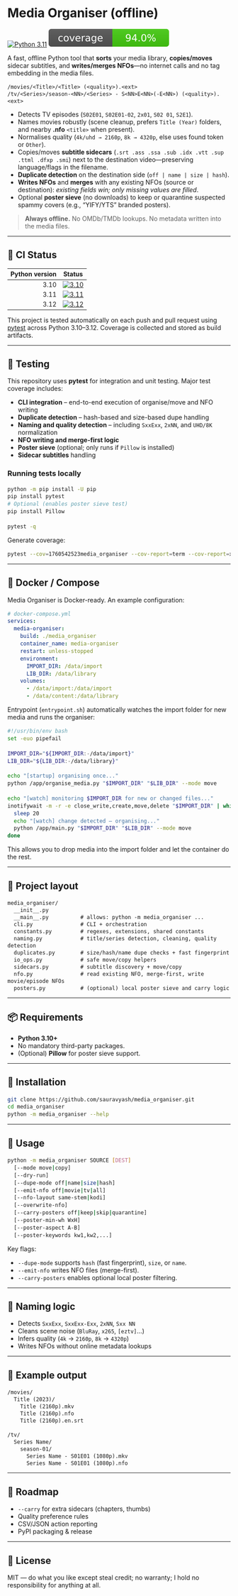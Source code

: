 # Media Organiser (offline)

[![Python 3.11](https://github.com/sauravyash/media_organiser/actions/workflows/ci.yml/badge.svg?branch=master&label=Python%203.11)](https://github.com/sauravyash/media_organiser/actions/workflows/ci.yml)
![Coverage](coverage/badge.svg?)

A fast, offline Python tool that **sorts** your media library, **copies/moves** sidecar subtitles, and **writes/merges NFOs**—no internet calls and no tag embedding in the media files.

```
/movies/<Title>/<Title> (<quality>).<ext>
/tv/<Series>/season-<NN>/<Series> - S<NN>E<NN>(-E<NN>) (<quality>).<ext>
```

* Detects TV episodes (`S02E01`, `S02E01-02`, `2x01`, `S02 01`, `S2E1`).
* Names movies robustly (scene cleanup, prefers `Title (Year)` folders, and nearby **.nfo** `<title>` when present).
* Normalises quality (`4k/uhd → 2160p`, `8k → 4320p`, else uses found token or `Other`).
* Copies/moves **subtitle sidecars** (`.srt .ass .ssa .sub .idx .vtt .sup .ttml .dfxp .smi`) next to the destination video—preserving language/flags in the filename.
* **Duplicate detection** on the destination side (`off | name | size | hash`).
* **Writes NFOs** and **merges** with any existing NFOs (source or destination): *existing fields win; only missing values are filled*.
* Optional **poster sieve** (no downloads) to keep or quarantine suspected spammy covers (e.g., “YIFY/YTS” branded posters).

> **Always offline.** No OMDb/TMDb lookups. No metadata written into the media files.

---

## 🧪 CI Status

| Python version |                                                                                                Status                                                                                                 |
| -------------: |:-----------------------------------------------------------------------------------------------------------------------------------------------------------------------------------------------------:|
|           3.10 | [![3.10](https://github.com/sauravyash/media_organiser/actions/workflows/ci.yml/badge.svg?branch=master&label=Python%203.10)](https://github.com/sauravyash/media_organiser/actions/workflows/ci.yml) |
|           3.11 | [![3.11](https://github.com/sauravyash/media_organiser/actions/workflows/ci.yml/badge.svg?branch=master&label=Python%203.11)](https://github.com/sauravyash/media_organiser/actions/workflows/ci.yml) |
|           3.12 | [![3.12](https://github.com/sauravyash/media_organiser/actions/workflows/ci.yml/badge.svg?branch=master&label=Python%203.12)](https://github.com/sauravyash/media_organiser/actions/workflows/ci.yml) |

This project is tested automatically on each push and pull request using [pytest](https://docs.pytest.org/) across Python 3.10–3.12. Coverage is collected and stored as build artifacts.

---

## 🧪 Testing

This repository uses **pytest** for integration and unit testing. Major test coverage includes:

* **CLI integration** – end-to-end execution of organise/move and NFO writing
* **Duplicate detection** – hash-based and size-based dupe handling
* **Naming and quality detection** – including `SxxExx`, `2xNN`, and `UHD/8K` normalization
* **NFO writing and merge-first logic**
* **Poster sieve** (optional; only runs if `Pillow` is installed)
* **Sidecar subtitles** handling

### Running tests locally

```bash
python -m pip install -U pip
pip install pytest
# Optional (enables poster sieve test)
pip install Pillow

pytest -q
```

Generate coverage:

```bash
pytest --cov=1760542523media_organiser --cov-report=term --cov-report=xml
```

---

## 🐳 Docker / Compose

Media Organiser is Docker-ready. An example configuration:

```yaml
# docker-compose.yml
services:
  media-organiser:
    build: ./media_organiser
    container_name: media-organiser
    restart: unless-stopped
    environment:
      IMPORT_DIR: /data/import
      LIB_DIR: /data/library
    volumes:
      - /data/import:/data/import
      - /data/content:/data/library
```

Entrypoint (`entrypoint.sh`) automatically watches the import folder for new media and runs the organiser:

```bash
#!/usr/bin/env bash
set -euo pipefail

IMPORT_DIR="${IMPORT_DIR:-/data/import}"
LIB_DIR="${LIB_DIR:-/data/library}"

echo "[startup] organising once..."
python /app/organise_media.py "$IMPORT_DIR" "$LIB_DIR" --mode move

echo "[watch] monitoring $IMPORT_DIR for new or changed files..."
inotifywait -m -r -e close_write,create,move,delete "$IMPORT_DIR" | while read -r _; do
  sleep 20
  echo "[watch] change detected — organising..."
  python /app/main.py "$IMPORT_DIR" "$LIB_DIR" --mode move
done
```

This allows you to drop media into the import folder and let the container do the rest.

---

## 📁 Project layout

```
media_organiser/
  __init__.py
  __main__.py          # allows: python -m media_organiser ...
  cli.py               # CLI + orchestration
  constants.py         # regexes, extensions, shared constants
  naming.py            # title/series detection, cleaning, quality detection
  duplicates.py        # size/hash/name dupe checks + fast fingerprint
  io_ops.py            # safe move/copy helpers
  sidecars.py          # subtitle discovery + move/copy
  nfo.py               # read existing NFO, merge-first, write movie/episode NFOs
  posters.py           # (optional) local poster sieve and carry logic
```

---

## 📦 Requirements

* **Python 3.10+**
* No mandatory third-party packages.
* (Optional) **Pillow** for poster sieve support.

---

## 🚀 Installation

```bash
git clone https://github.com/sauravyash/media_organiser.git
cd media_organiser
python -m media_organiser --help
```

---

## 🧰 Usage

```bash
python -m media_organiser SOURCE [DEST]
  [--mode move|copy]
  [--dry-run]
  [--dupe-mode off|name|size|hash]
  [--emit-nfo off|movie|tv|all]
  [--nfo-layout same-stem|kodi]
  [--overwrite-nfo]
  [--carry-posters off|keep|skip|quarantine]
  [--poster-min-wh WxH]
  [--poster-aspect A-B]
  [--poster-keywords kw1,kw2,...]
```

Key flags:

* `--dupe-mode` supports `hash` (fast fingerprint), `size`, or `name`.
* `--emit-nfo` writes NFO files (merge-first).
* `--carry-posters` enables optional local poster filtering.

---

## 🧠 Naming logic

* Detects `SxxExx`, `SxxExx-Exx`, `2xNN`, `Sxx NN`
* Cleans scene noise (`BluRay`, `x265`, `[eztv]`...)
* Infers quality (`4k` → `2160p`, `8k` → `4320p`)
* Writes NFOs without online metadata lookups

---

## 🧼 Example output

```
/movies/
  Title (2023)/
    Title (2160p).mkv
    Title (2160p).nfo
    Title (2160p).en.srt

/tv/
  Series Name/
    season-01/
      Series Name - S01E01 (1080p).mkv
      Series Name - S01E01 (1080p).nfo
```

---

## 🧭 Roadmap

* `--carry` for extra sidecars (chapters, thumbs)
* Quality preference rules
* CSV/JSON action reporting
* PyPI packaging & release
---

## 📝 License

MIT — do what you like except steal credit; no warranty; I hold no responsibility for anything at all.
